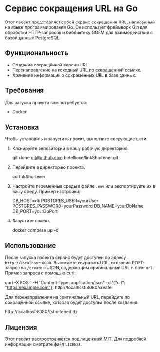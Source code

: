 # Сервис сокращения URL на Go

Этот проект представляет собой сервис сокращения URL, написанный на языке программирования Go. Он использует фреймворк Gin для обработки HTTP-запросов и библиотеку GORM для взаимодействия с базой данных PostgreSQL.

## Функциональность

- Создание сокращённой версии URL.
- Перенаправление на исходный URL по сокращенной ссылке.
- Хранение информации о сокращённых URL в базе данных.

## Требования

Для запуска проекта вам потребуется:

- Docker

## Установка

Чтобы установить и запустить проект, выполните следующие шаги:

1. Клонируйте репозиторий в вашу рабочую директорию.

   git clone git@github.com:betellione/linkShortener.git

2. Перейдите в директорию проекта.

   cd linkShortener

3. Настройте переменные среды в файле `.env` или экспортируйте их в вашу среду. Пример настройки:

   DB_HOST=db
   POSTGRES_USER=yourUser
   POSTGRES_PASSWORD=yourPassword
   DB_NAME=yourDbName
   DB_PORT=yourDbPort

4. Запустите проект.

   docker compose up -d


## Использование

После запуска проекта сервис будет доступен по адресу `http://localhost:8080`. Вы можете сократить URL, отправив POST-запрос на `/create` с JSON, содержащим оригинальный URL в поле `url`. Пример запроса с помощью curl:

curl -X POST -H "Content-Type: application/json" -d '{"url": "https://example.com"}' http://localhost:8080/create

Для перенаправления на оригинальный URL, перейдите по сокращённой ссылке, которая будет доступна после создания:

http://localhost:8080/{shortenedId}

## Лицензия

Этот проект распространяется под лицензией MIT. Для подробной информации смотрите файл `LICENSE`.